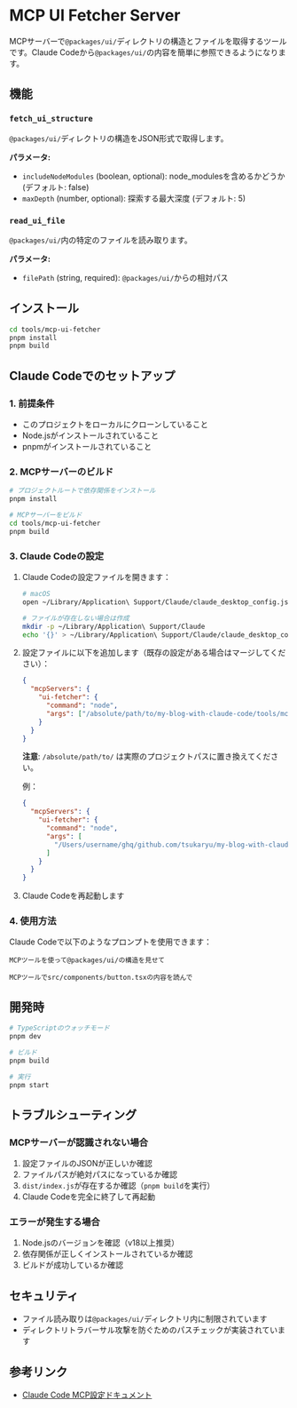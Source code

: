 # MCP UI Fetcher Server

MCPサーバーで`@packages/ui/`ディレクトリの構造とファイルを取得するツールです。Claude Codeから`@packages/ui/`の内容を簡単に参照できるようになります。

## 機能

### `fetch_ui_structure`

`@packages/ui/`ディレクトリの構造をJSON形式で取得します。

**パラメータ:**

- `includeNodeModules` (boolean, optional): node_modulesを含めるかどうか (デフォルト: false)
- `maxDepth` (number, optional): 探索する最大深度 (デフォルト: 5)

### `read_ui_file`

`@packages/ui/`内の特定のファイルを読み取ります。

**パラメータ:**

- `filePath` (string, required): `@packages/ui/`からの相対パス

## インストール

```bash
cd tools/mcp-ui-fetcher
pnpm install
pnpm build
```

## Claude Codeでのセットアップ

### 1. 前提条件

- このプロジェクトをローカルにクローンしていること
- Node.jsがインストールされていること
- pnpmがインストールされていること

### 2. MCPサーバーのビルド

```bash
# プロジェクトルートで依存関係をインストール
pnpm install

# MCPサーバーをビルド
cd tools/mcp-ui-fetcher
pnpm build
```

### 3. Claude Codeの設定

1. Claude Codeの設定ファイルを開きます：

   ```bash
   # macOS
   open ~/Library/Application\ Support/Claude/claude_desktop_config.json

   # ファイルが存在しない場合は作成
   mkdir -p ~/Library/Application\ Support/Claude
   echo '{}' > ~/Library/Application\ Support/Claude/claude_desktop_config.json
   ```

2. 設定ファイルに以下を追加します（既存の設定がある場合はマージしてください）：

   ```json
   {
     "mcpServers": {
       "ui-fetcher": {
         "command": "node",
         "args": ["/absolute/path/to/my-blog-with-claude-code/tools/mcp-ui-fetcher/dist/index.js"]
       }
     }
   }
   ```

   **注意**: `/absolute/path/to/` は実際のプロジェクトパスに置き換えてください。

   例：

   ```json
   {
     "mcpServers": {
       "ui-fetcher": {
         "command": "node",
         "args": [
           "/Users/username/ghq/github.com/tsukaryu/my-blog-with-claude-code/tools/mcp-ui-fetcher/dist/index.js"
         ]
       }
     }
   }
   ```

3. Claude Codeを再起動します

### 4. 使用方法

Claude Codeで以下のようなプロンプトを使用できます：

```
MCPツールを使って@packages/ui/の構造を見せて
```

```
MCPツールでsrc/components/button.tsxの内容を読んで
```

## 開発時

```bash
# TypeScriptのウォッチモード
pnpm dev

# ビルド
pnpm build

# 実行
pnpm start
```

## トラブルシューティング

### MCPサーバーが認識されない場合

1. 設定ファイルのJSONが正しいか確認
2. ファイルパスが絶対パスになっているか確認
3. `dist/index.js`が存在するか確認（`pnpm build`を実行）
4. Claude Codeを完全に終了して再起動

### エラーが発生する場合

1. Node.jsのバージョンを確認（v18以上推奨）
2. 依存関係が正しくインストールされているか確認
3. ビルドが成功しているか確認

## セキュリティ

- ファイル読み取りは`@packages/ui/`ディレクトリ内に制限されています
- ディレクトリトラバーサル攻撃を防ぐためのパスチェックが実装されています

## 参考リンク

- [Claude Code MCP設定ドキュメント](https://docs.anthropic.com/ja/docs/claude-code/tutorials#model-context-protocol-mcp-%E3%82%92%E8%A8%AD%E5%AE%9A%E3%81%99%E3%82%8B)
